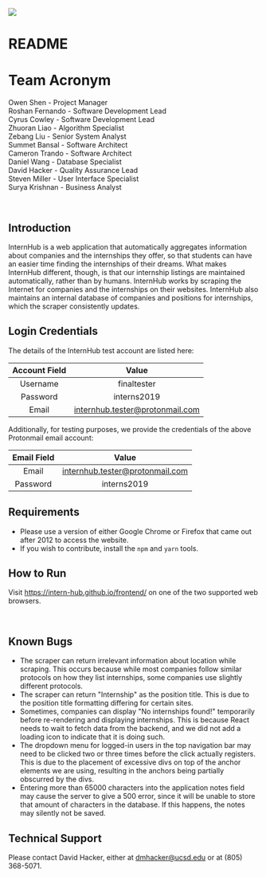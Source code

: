 ![](https://i.imgur.com/KDmXey6.png)

<h1>README</h1>

<h1>Team Acronym</h1>
<p>Owen Shen - Project Manager</br>
Roshan Fernando - Software Development Lead</br>
Cyrus Cowley - Software Development Lead</br>
Zhuoran Liao - Algorithm Specialist</br>
Zebang Liu - Senior System Analyst</br>
Summet Bansal - Software Architect</br>
Cameron Trando - Software Architect</br>
Daniel Wang - Database Specialist</br>
David Hacker - Quality Assurance Lead</br>
Steven Miller - User Interface Specialist</br>
Surya Krishnan - Business Analyst</p>

<p style="page-break-after: always;">&nbsp;</p>

## Introduction

InternHub is a web application that automatically aggregates information about companies and the internships they offer, so that students can have an easier time finding the internships of their dreams. What makes InternHub different, though, is that our internship listings are maintained automatically, rather than by humans. InternHub works by scraping the Internet for companies and the internships on their websites. InternHub also maintains an internal database of companies and positions for internships, which the scraper consistently updates.

## Login Credentials

The details of the InternHub test account are listed here:

| Account Field | Value |
|:----:|:----:|
| Username | finaltester |
| Password | interns2019 |
| Email | internhub.tester@protonmail.com |

Additionally, for testing purposes, we provide the credentials of the above Protonmail email account:

| Email Field | Value |
|:----:|:----:|
| Email | internhub.tester@protonmail.com |
| Password | interns2019 |

## Requirements

* Please use a version of either Google Chrome or Firefox that came out after 2012 to access the website.
* If you wish to contribute, install the `npm` and `yarn` tools.

## How to Run

Visit https://intern-hub.github.io/frontend/ on one of the two supported web browsers.

<p style="page-break-after: always;">&nbsp;</p>

## Known Bugs

* The scraper can return irrelevant information about location while scraping. This occurs because while most companies follow similar protocols on how they list internships, some companies use slightly different protocols.
* The scraper can return "Internship" as the position title. This is due to the position title formatting differing for certain sites.
* Sometimes, companies can display "No internships found!" temporarily before re-rendering and displaying internships. This is because React needs to wait to fetch data from the backend, and we did not add a loading icon to indicate that it is doing such.
* The dropdown menu for logged-in users in the top navigation bar may need to be clicked two or three times before the click actually registers. This is due to the placement of excessive divs on top of the anchor elements we are using, resulting in the anchors being partially obscurred by the divs.
* Entering more than 65000 characters into the application notes field may cause the server to give a 500 error, since it will be unable to store that amount of characters in the database. If this happens, the notes may silently not be saved.

## Technical Support

Please contact David Hacker, either at dmhacker@ucsd.edu or at (805) 368-5071.


